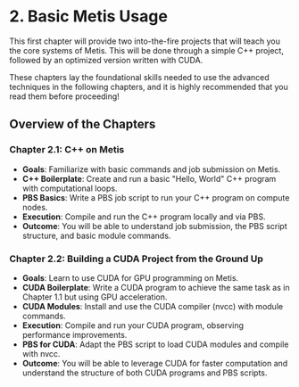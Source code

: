 # 2. Basic Metis Usage
This first chapter will provide two into-the-fire projects that will teach you the core systems of Metis. This will be done through a simple C++ project, followed by an optimized version written with CUDA.

These chapters lay the foundational skills needed to use the advanced techniques in the following chapters, and it is highly recommended that you read them before proceeding!

## Overview of the Chapters
### Chapter 2.1: C++ on Metis
* **Goals**: Familiarize with basic commands and job submission on Metis.
* **C++ Boilerplate**: Create and run a basic "Hello, World" C++ program with computational loops.
* **PBS Basics**: Write a PBS job script to run your C++ program on compute nodes.
* **Execution**: Compile and run the C++ program locally and via PBS.
* **Outcome**: You will be able to understand job submission, the PBS script structure, and basic module commands.
### Chapter 2.2: Building a CUDA Project from the Ground Up
* **Goals**: Learn to use CUDA for GPU programming on Metis.
* **CUDA Boilerplate**: Write a CUDA program to achieve the same task as in Chapter 1.1 but using GPU acceleration.
* **CUDA Modules**: Install and use the CUDA compiler (nvcc) with module commands.
* **Execution**: Compile and run your CUDA program, observing performance improvements.
* **PBS for CUDA**: Adapt the PBS script to load CUDA modules and compile with nvcc.
* **Outcome**: You will be able to leverage CUDA for faster computation and understand the structure of both CUDA programs and PBS scripts.